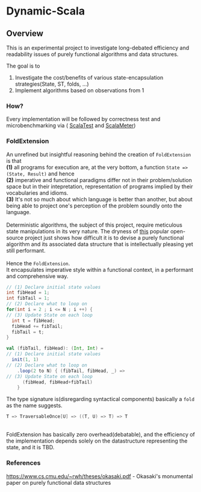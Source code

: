 # Dynamic-Scala
## Overview
This is an experimental project to investigate long-debated efficiency and readability issues
of purely functional algorithms and data structures.

The goal is to 
1. Investigate the cost/benefits of various state-encapsulation strategies(State, ST, folds, ...)
2. Implement algorithms based on observations from 1

### How?
Every implementation will be followed by correctness test and microbenchmarking via (
[ScalaTest](https://github.com/scalatest/scalatest) and
[ScalaMeter](https://github.com/scalameter/scalameter))

### FoldExtension 
An unrefined but insightful reasoning behind the creation of `FoldExtension` is that 
<br> 
**(1)** all programs for execution are, at the very bottom, a function `State => (State, Result)` and hence 
<br>
**(2)** imperative and functional paradigms differ not in their problem/solution space but in their intepretation, representation of programs implied by their vocabularies and idioms. 
<br> 
**(3)** It's not so much about which language is better than another, but about being able to project one's perception of the problem soundly onto the language.
<br>
<br>
Deterministic algorithms, the subject of this project, require meticulous state manipulations in its very nature. The dryness of [this](https://github.com/vkostyukov/scalacaster) popular open-source project just shows how difficult it is to devise a purely functional algorithm and its associated data structure that is intellectually pleasing yet still performant.
<br>
<br>
Hence the `FoldExtension`. <br>
It encapsulates imperative style within a functional context, in a performant and comprehensive way.
```C++
// (1) Declare initial state values
int fibHead = 1;
int fibTail = 1;
// (2) Declare what to loop on
for(int i = 2 ; i <= N ; i ++) {
// (3) Update State on each loop
  int t = fibHead;
  fibHead += fibTail;
  fibTail = t;
}
```
```scala
val (fibTail, fibHead): (Int, Int) = 
// (1) Declare initial state values
  init(1, 1)
// (2) Declare what to loop on
    .loop(2 to N) { (fibTail, fibHead, _) =>
// (3) Update State on each loop
      (fibHead, fibHead+fibTail)
    }
```
The type signature is(disregarding syntactical components) basically a `fold` as the name suggests.
```scala
T => TraversableOnce[U] => ((T, U) => T) => T
```
<br>
FoldExtension has basically zero overhead(debatable), and the efficiency of the implementation depends solely on the datastructure representing the state, and it is TBD. <br>

### References
https://www.cs.cmu.edu/~rwh/theses/okasaki.pdf - Okasaki's monumental paper on purely functional data structures
